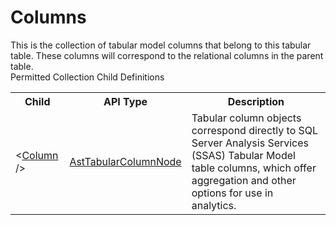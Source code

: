 # Columns

<div class="LanguageSummary"><div class ="SummaryItem">This is the collection of tabular model columns that belong to this tabular table. These columns will correspond to the relational columns in the parent table.</div></div><div class="SchemaBindingGroup"><div class="SchemaBindingGroupHeader">Permitted Collection Child Definitions</div><table id="SchemaBindingList" class="SchemaBindingList"><tbody><tr><th class="SchemaBindingNameColumnHeader">Child</th><th class="SchemaBindingTypeColumnHeader">API Type</th><th class="SchemaBindingSummaryColumnHeader">Description</th></tr><tr class="cd0"><td class="SchemaBindingName"><span class="punc">&lt;</span><a href=Varigence.Languages.Biml.Tabular.AstTabularColumnNode.html">Column</a><span class="punc"> /&gt;</span></td><td class="SchemaBindingType"><a href="../api-reference/Varigence.Languages.Biml.Tabular.AstTabularColumnNode.html">AstTabularColumnNode</a></td><td class="SchemaBindingSummary">Tabular column objects correspond directly to SQL Server Analysis Services (SSAS) Tabular Model table columns, which offer aggregation and other options for use in analytics.</td></tr></tbody></table></div>